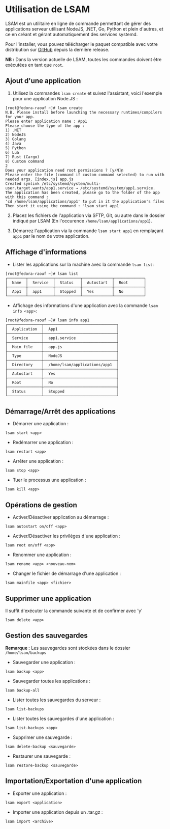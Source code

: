# Utilisation de LSAM

LSAM est un utilitaire en ligne de commande permettant de gérer des applications serveur utilisant NodeJS, .NET, Go, Python et plein d'autres, et ce en créant et gérant automatiquement des services systemd.

Pour l'installer, vous pouvez télécharger le paquet compatible avec votre distribution sur [GitHub](https://github.com/SpeedCode210/lsam/) depuis la dernière release.

**NB :** Dans la version actuelle de LSAM, toutes les commandes doivent être exécutées en tant que  `root`.

## Ajout d'une application

1) Utilisez la commandes `lsam create` et suivez l'assistant, voici l'exemple pour une application Node.JS :
  
```n
[root@fedora-raouf ~]# lsam create
N.B. Please install before launching the necessary runtimes/compilers for your app.
Please enter application name : App1
Please choose the type of the app : 
1) .NET
2) NodeJS
3) Golang
4) Java
5) Python
6) Lua
7) Rust (Cargo)
8) Custom command
2
Does your application need root permissions ? [y/N]n
Please enter the file (command if custom command selected) to run with needed args. [index.js] app.js 
Created symlink /etc/systemd/system/multi-user.target.wants/app1.service → /etc/systemd/system/app1.service.
The application has been created, please go to the folder of the app with this command :
'cd /home/lsam/applications/app1' to put in it the application's files
Then start it using the command : 'lsam start app1'
```

2) Placez les fichiers de l'application via SFTP, Git, ou autre dans le dossier indiqué par LSAM (En l'occurence `/home/lsam/applications/app1`).
   
3) Démarrez l'application via la commande `lsam start app1` en remplaçant `app1` par le nom de votre application.

## Affichage d'informations

- Lister les applications sur la machine avec la commande `lsam list`:
```n
[root@fedora-raouf ~]# lsam list
┌────────┬───────────┬───────────┬─────────────┬─────────────┐
│  Name  │  Service  │  Status   │  Autostart  │  Root       │
├────────┼───────────┼───────────┼─────────────┼─────────────┤
│  App1  │  app1     │  Stopped  │  Yes        │  No         │
└────────┴───────────┴───────────┴─────────────┴─────────────┘
```

- Affichage des informations d'une application avec la commande `lsam info <app>`:
```n
[root@fedora-raouf ~]# lsam info app1
┌───────────────┬────────────────────────────────┐
│  Application  │  App1                          │
├───────────────┼────────────────────────────────┤
│  Service      │  app1.service                  │
├───────────────┼────────────────────────────────┤
│  Main file    │  app.js                        │
├───────────────┼────────────────────────────────┤
│  Type         │  NodeJS                        │
├───────────────┼────────────────────────────────┤
│  Directory    │  /home/lsam/applications/app1  │
├───────────────┼────────────────────────────────┤
│  Autostart    │  Yes                           │
├───────────────┼────────────────────────────────┤
│  Root         │  No                            │
├───────────────┼────────────────────────────────┤
│  Status       │  Stopped                       │
└───────────────┴────────────────────────────────┘
```

## Démarrage/Arrêt des applications

- Démarrer une application :
```n
lsam start <app>
```

- Redémarrer une application :
```n
lsam restart <app>
```

- Arrêter une application :
```n
lsam stop <app>
```

- Tuer le processus une application :
```n
lsam kill <app>
```

## Opérations de gestion

- Activer/Désactiver application au démarrage :
```n
lsam autostart on/off <app>
```

- Activer/Désactiver les privilèges d'une application :
```n
lsam root on/off <app>
```

- Renommer une application :
```n
lsam rename <app> <nouveau-nom>
```

- Changer le fichier de démarrage d'une application :
```n
lsam mainfile <app> <fichier>
```

## Supprimer une application

Il suffit d'exécuter la commande suivante et de confirmer avec 'y'
```n
lsam delete <app>
```

## Gestion des sauvegardes

**Remarque :** Les sauvegardes sont stockées dans le dossier `/home/lsam/backups`

- Sauvegarder une application :
```n
lsam backup <app>
```

- Sauvegarder toutes les applications :
```n
lsam backup-all
```

- Lister toutes les sauvegardes du serveur :
```n
lsam list-backups
```

- Lister toutes les sauvegardes d'une application :
```n
lsam list-backups <app>
```

- Supprimer une sauvegarde :
```n
lsam delete-backup <sauvegarde>
```

- Restaurer une sauvegarde :
```n
lsam restore-backup <sauvegarde>
```

## Importation/Exportation d'une application

- Exporter une application :
```n
lsam export <application>
```

- Importer une application depuis un .tar.gz :
```n
lsam import <archive>
```